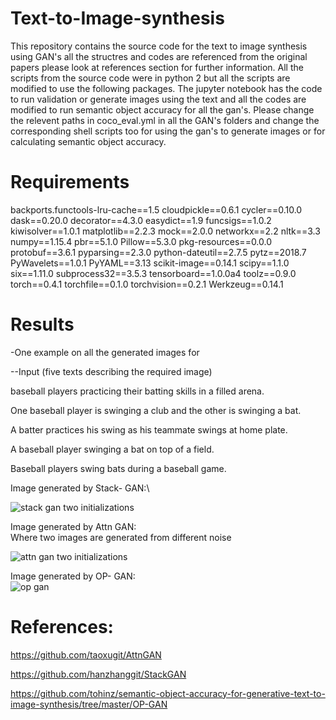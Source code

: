 # Text-to-Image-synthesis
This repository contains the source code for the text to image synthesis using  GAN's all the structres and codes are referenced from the original papers please look at references section for further information.
All the scripts from the source code were in python 2 but all the scripts are modified to use the following packages.
The jupyter notebook has the code to run validation or generate images using the text and all the codes are modified to run semantic object accuracy for all the gan's.
Please change the relevent paths in coco_eval.yml in all the GAN's folders and change the corresponding shell scripts too for using the gan's to generate images or for calculating semantic object accuracy.
# Requirements
backports.functools-lru-cache==1.5
cloudpickle==0.6.1
cycler==0.10.0
dask==0.20.0
decorator==4.3.0
easydict==1.9
funcsigs==1.0.2
kiwisolver==1.0.1
matplotlib==2.2.3
mock==2.0.0
networkx==2.2
nltk==3.3
numpy==1.15.4
pbr==5.1.0
Pillow==5.3.0
pkg-resources==0.0.0
protobuf==3.6.1
pyparsing==2.3.0
python-dateutil==2.7.5
pytz==2018.7
PyWavelets==1.0.1
PyYAML==3.13
scikit-image==0.14.1
scipy==1.1.0
six==1.11.0
subprocess32==3.5.3
tensorboard==1.0.0a4
toolz==0.9.0
torch==0.4.1
torchfile==0.1.0
torchvision==0.2.1
Werkzeug==0.14.1

# Results

-One example on all the generated images for 

--Input (five texts describing the required image)

baseball players practicing their batting skills in a filled arena.

One baseball player is swinging a club and the other is swinging a bat.

A batter practices his swing as his teammate swings at home plate.

A baseball player swinging a bat on top of a field.

Baseball players swing bats during a baseball game.


Image generated by Stack- GAN:\

![stack gan two initializations](https://user-images.githubusercontent.com/72412852/118702176-97ab2600-b7e2-11eb-8747-ee4ba9fdc6a3.png)

Image generated by Attn GAN:\
Where two images are generated from different noise

![attn gan two initializations](https://user-images.githubusercontent.com/72412852/118702047-6cc0d200-b7e2-11eb-8fe0-0ce0abfb62bb.png)

Image generated by OP- GAN:\
![op gan](https://user-images.githubusercontent.com/72412852/118702129-86fab000-b7e2-11eb-9bd2-79de89a2d441.png)

# References:

https://github.com/taoxugit/AttnGAN

https://github.com/hanzhanggit/StackGAN

https://github.com/tohinz/semantic-object-accuracy-for-generative-text-to-image-synthesis/tree/master/OP-GAN
